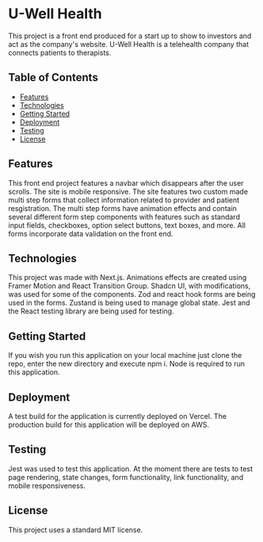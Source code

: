 # U-Well Health

This project is a front end produced for a start up to show to investors and act as the company's website. U-Well Health is a telehealth company that connects patients to therapists.

## Table of Contents

- [Features](#features)
- [Technologies](#technologies)
- [Getting Started](#getting-started)
- [Deployment](#deployment)
- [Testing](#testing)
- [License](#license)

## Features

This front end project features a navbar which disappears after the user scrolls. The site is mobile responsive. The site features two custom made multi step forms that collect information related to provider and patient resgistration. The multi step forms have animation effects and contain several different form step components with features such as standard input fields, checkboxes, option select buttons, text boxes, and more. All forms incorporate data validation on the front end.

## Technologies

This project was made with Next.js. Animations effects are created using Framer Motion and React Transition Group. Shadcn UI, with modifications, was used for some of the components. Zod and react hook forms are being used in the forms. Zustand is being used to manage global state. Jest and the React testing library are being used for testing.

## Getting Started

If you wish you run this application on your local machine just clone the repo, enter the new directory and execute npm i. Node is required to run this application.

## Deployment

A test build for the application is currently deployed on Vercel. The production build for this application will be deployed on AWS.

## Testing

Jest was used to test this application. At the moment there are tests to test page rendering, state changes, form functionality, link functionality, and mobile responsiveness.

## License

This project uses a standard MIT license.
